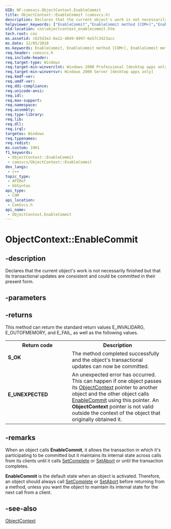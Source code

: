 ```yaml
---
UID: NF:comsvcs.ObjectContext.EnableCommit
title: ObjectContext::EnableCommit (comsvcs.h)
description: Declares that the current object's work is not necessarily finished but that its transactional updates are consistent and could be committed in their present form.
helpviewer_keywords: ["EnableCommit","EnableCommit method [COM+]","EnableCommit method [COM+]","ObjectContext interface","ObjectContext interface [COM+]","EnableCommit method","ObjectContext.EnableCommit","ObjectContext::EnableCommit","_cos_ObjectContext_EnableCommit","comsvcs/ObjectContext::EnableCommit","cos.objectcontext_enablecommit"]
old-location: cos\objectcontext_enablecommit.htm
tech.root: cos
ms.assetid: c625d3e2-8a12-4049-8997-6e57c3423acc
ms.date: 12/05/2018
ms.keywords: EnableCommit, EnableCommit method [COM+], EnableCommit method [COM+],ObjectContext interface, ObjectContext interface [COM+],EnableCommit method, ObjectContext.EnableCommit, ObjectContext::EnableCommit, _cos_ObjectContext_EnableCommit, comsvcs/ObjectContext::EnableCommit, cos.objectcontext_enablecommit
req.header: comsvcs.h
req.include-header: 
req.target-type: Windows
req.target-min-winverclnt: Windows 2000 Professional [desktop apps only]
req.target-min-winversvr: Windows 2000 Server [desktop apps only]
req.kmdf-ver: 
req.umdf-ver: 
req.ddi-compliance: 
req.unicode-ansi: 
req.idl: 
req.max-support: 
req.namespace: 
req.assembly: 
req.type-library: 
req.lib: 
req.dll: 
req.irql: 
targetos: Windows
req.typenames: 
req.redist: 
ms.custom: 19H1
f1_keywords:
 - ObjectContext::EnableCommit
 - comsvcs/ObjectContext::EnableCommit
dev_langs:
 - c++
topic_type:
 - APIRef
 - kbSyntax
api_type:
 - COM
api_location:
 - ComSvcs.h
api_name:
 - ObjectContext.EnableCommit
---
```


# ObjectContext::EnableCommit


## -description

Declares that the current object's work is not necessarily finished but that its transactional updates are consistent and could be committed in their present form.

## -parameters

## -returns

This method can return the standard return values E_INVALIDARG, E_OUTOFMEMORY, and E_FAIL, as well as the following values.

<table>
<tr>
<th>Return code</th>
<th>Description</th>
</tr>
<tr>
<td width="40%">
<dl>
<dt><b>S_OK</b></dt>
</dl>
</td>
<td width="60%">
The method completed successfully and the object's transactional updates can now be committed.

</td>
</tr>
<tr>
<td width="40%">
<dl>
<dt><b>E_UNEXPECTED</b></dt>
</dl>
</td>
<td width="60%">
An unexpected error has occurred. This can happen if one object passes its <a href="/windows/desktop/api/comsvcs/nn-comsvcs-objectcontext">ObjectContext</a> pointer to another object and the other object calls <a href="/windows/desktop/api/comsvcs/nf-comsvcs-objectcontext-enablecommit">EnableCommit</a> using this pointer. An <b>ObjectContext</b> pointer is not valid outside the context of the object that originally obtained it.

</td>
</tr>
</table>

## -remarks

When an object calls <b>EnableCommit</b>, it allows the transaction in which it's participating to be committed but it maintains its internal state across calls from its clients until it calls <a href="/windows/desktop/api/comsvcs/nf-comsvcs-objectcontext-setcomplete">SetComplete</a> or <a href="/windows/desktop/api/comsvcs/nf-comsvcs-objectcontext-setabort">SetAbort</a> or until the transaction completes.

<b>EnableCommit</b> is the default state when an object is activated. Therefore, an object should always call <a href="/windows/desktop/api/comsvcs/nf-comsvcs-objectcontext-setcomplete">SetComplete</a> or <a href="/windows/desktop/api/comsvcs/nf-comsvcs-objectcontext-setabort">SetAbort</a> before returning from a method, unless you want the object to maintain its internal state for the next call from a client.

## -see-also

<a href="/windows/desktop/api/comsvcs/nn-comsvcs-objectcontext">ObjectContext</a>